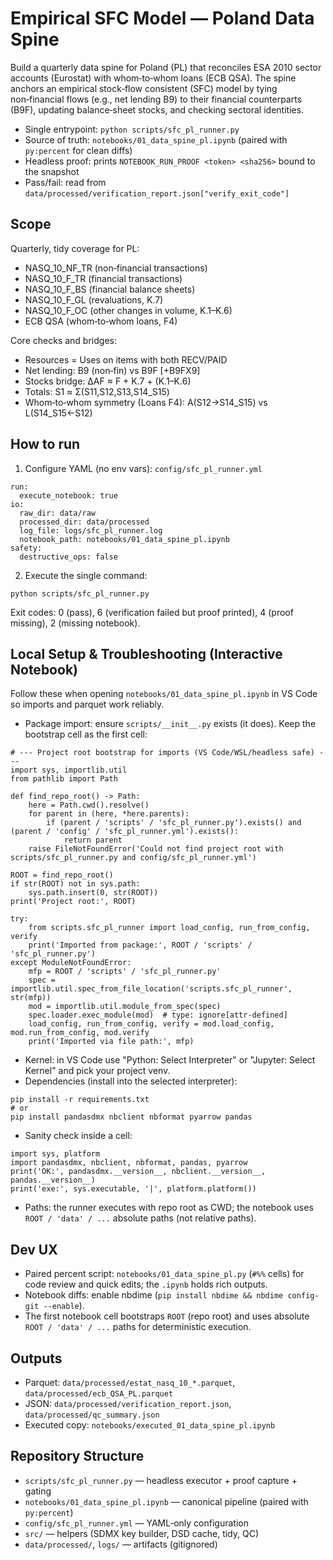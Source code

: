 # Empirical SFC Model — Poland Data Spine

Build a quarterly data spine for Poland (PL) that reconciles ESA 2010 sector accounts (Eurostat) with whom‑to‑whom loans (ECB QSA). The spine anchors an empirical stock‑flow consistent (SFC) model by tying non‑financial flows (e.g., net lending B9) to their financial counterparts (B9F), updating balance‑sheet stocks, and checking sectoral identities.

- Single entrypoint: `python scripts/sfc_pl_runner.py`
- Source of truth: `notebooks/01_data_spine_pl.ipynb` (paired with `py:percent` for clean diffs)
- Headless proof: prints `NOTEBOOK_RUN_PROOF <token> <sha256>` bound to the snapshot
- Pass/fail: read from `data/processed/verification_report.json["verify_exit_code"]`

## Scope

Quarterly, tidy coverage for PL:
- NASQ_10_NF_TR (non‑financial transactions)
- NASQ_10_F_TR (financial transactions)
- NASQ_10_F_BS (financial balance sheets)
- NASQ_10_F_GL (revaluations, K.7)
- NASQ_10_F_OC (other changes in volume, K.1–K.6)
- ECB QSA (whom‑to‑whom loans, F4)

Core checks and bridges:
- Resources = Uses on items with both RECV/PAID
- Net lending: B9 (non‑fin) vs B9F [+B9FX9]
- Stocks bridge: ΔAF ≈ F + K.7 + (K.1–K.6)
- Totals: S1 ≈ Σ(S11,S12,S13,S14_S15)
- Whom‑to‑whom symmetry (Loans F4): A(S12→S14_S15) vs L(S14_S15←S12)

## How to run

1) Configure YAML (no env vars): `config/sfc_pl_runner.yml`

```
run:
  execute_notebook: true
io:
  raw_dir: data/raw
  processed_dir: data/processed
  log_file: logs/sfc_pl_runner.log
  notebook_path: notebooks/01_data_spine_pl.ipynb
safety:
  destructive_ops: false
```

2) Execute the single command:

```
python scripts/sfc_pl_runner.py
```

Exit codes: 0 (pass), 6 (verification failed but proof printed), 4 (proof missing), 2 (missing notebook).

## Local Setup & Troubleshooting (Interactive Notebook)

Follow these when opening `notebooks/01_data_spine_pl.ipynb` in VS Code so imports and parquet work reliably.

- Package import: ensure `scripts/__init__.py` exists (it does). Keep the bootstrap cell as the first cell:

```
# --- Project root bootstrap for imports (VS Code/WSL/headless safe) ---
import sys, importlib.util
from pathlib import Path

def find_repo_root() -> Path:
    here = Path.cwd().resolve()
    for parent in (here, *here.parents):
        if (parent / 'scripts' / 'sfc_pl_runner.py').exists() and (parent / 'config' / 'sfc_pl_runner.yml').exists():
            return parent
    raise FileNotFoundError('Could not find project root with scripts/sfc_pl_runner.py and config/sfc_pl_runner.yml')

ROOT = find_repo_root()
if str(ROOT) not in sys.path:
    sys.path.insert(0, str(ROOT))
print('Project root:', ROOT)

try:
    from scripts.sfc_pl_runner import load_config, run_from_config, verify
    print('Imported from package:', ROOT / 'scripts' / 'sfc_pl_runner.py')
except ModuleNotFoundError:
    mfp = ROOT / 'scripts' / 'sfc_pl_runner.py'
    spec = importlib.util.spec_from_file_location('scripts.sfc_pl_runner', str(mfp))
    mod = importlib.util.module_from_spec(spec)
    spec.loader.exec_module(mod)  # type: ignore[attr-defined]
    load_config, run_from_config, verify = mod.load_config, mod.run_from_config, mod.verify
    print('Imported via file path:', mfp)
```

- Kernel: in VS Code use "Python: Select Interpreter" or "Jupyter: Select Kernel" and pick your project venv.
- Dependencies (install into the selected interpreter):

```
pip install -r requirements.txt
# or
pip install pandasdmx nbclient nbformat pyarrow pandas
```

- Sanity check inside a cell:

```
import sys, platform
import pandasdmx, nbclient, nbformat, pandas, pyarrow
print('OK:', pandasdmx.__version__, nbclient.__version__, pandas.__version__)
print('exe:', sys.executable, '|', platform.platform())
```

- Paths: the runner executes with repo root as CWD; the notebook uses `ROOT / 'data' / ...` absolute paths (not relative paths).

## Dev UX

- Paired percent script: `notebooks/01_data_spine_pl.py` (`#%%` cells) for code review and quick edits; the `.ipynb` holds rich outputs.
- Notebook diffs: enable nbdime (`pip install nbdime && nbdime config-git --enable`).
- The first notebook cell bootstraps `ROOT` (repo root) and uses absolute `ROOT / 'data' / ...` paths for deterministic execution.

## Outputs

- Parquet: `data/processed/estat_nasq_10_*.parquet`, `data/processed/ecb_QSA_PL.parquet`
- JSON: `data/processed/verification_report.json`, `data/processed/qc_summary.json`
- Executed copy: `notebooks/executed_01_data_spine_pl.ipynb`

## Repository Structure

- `scripts/sfc_pl_runner.py` — headless executor + proof capture + gating
- `notebooks/01_data_spine_pl.ipynb` — canonical pipeline (paired with `py:percent`)
- `config/sfc_pl_runner.yml` — YAML‑only configuration
- `src/` — helpers (SDMX key builder, DSD cache, tidy, QC)
- `data/processed/`, `logs/` — artifacts (gitignored)

